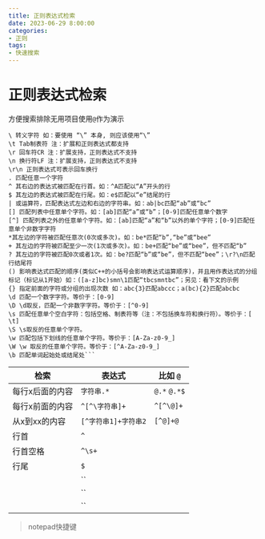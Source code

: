 ```yaml
---
title: 正则表达式检索
date: 2023-06-29 8:00:00
categories: 
- 正则
tags:
- 快速搜索
---
```


# 正则表达式检索

方便搜索排除无用项目使用`@`作为演示

```
\ 转义字符 如：要使用 “\” 本身, 则应该使用“\”
\t Tab制表符 注：扩展和正则表达式都支持
\r 回车符CR 注：扩展支持，正则表达式不支持
\n 换行符LF 注：扩展支持，正则表达式不支持
\r\n 正则表达式可表示回车换行
. 匹配任意一个字符
^ 其右边的表达式被匹配在行首。如：^A匹配以“A”开头的行
$ 其左边的表达式被匹配在行尾。如：e$匹配以“e”结尾的行
| 或运算符，匹配表达式左边和右边的字符串。如：ab|bc匹配“ab”或“bc”
[] 匹配列表中任意单个字符。如：[ab]匹配“a”或“b”；[0-9]匹配任意单个数字
[^] 匹配列表之外的任意单个字符。如：[ab]匹配“a”和“b”以外的单个字符；[0-9]匹配任意单个非数字字符
*其左边的字符被匹配任意次(0次或多次)。如：be*匹配“b”,“be”或“bee”
+ 其左边的字符被匹配至少一次(1次或多次)。如：be+匹配“be”或“bee”，但不匹配“b”
? 其左边的字符被匹配0次或者1次。如：be?匹配“b”或“be”，但不匹配“bee”；\r?\n匹配行结尾符
() 影响表达式匹配的顺序(类似C++的小括号会影响表达式运算顺序)，并且用作表达式的分组标记（标记从1开始）如：([a-z]bc)smn\1匹配“tbcsmntbc”；另见：看下文的示例
{} 指定前面的字符或分组的出现次数 如：abc{3}匹配abccc；a(bc){2}匹配abcbc
\d 匹配一个数字字符。等价于：[0-9]
\D \d取反，匹配一个非数字字符。等价于：[^0-9]
\s 匹配任意单个空白字符：包括空格、制表符等（注：不包括换车符和换行符）。等价于：[ \t]
\S \s取反的任意单个字符。
\w 匹配包括下划线的任意单个字符。等价于：[A-Za-z0-9_]
\W \w 取反的任意单个字符。等价于：[^A-Za-z0-9_]
\b 匹配单词起始处或结尾处```
```



| 检索            | 表达式               | 比如 `@`     |
| --------------- | -------------------- | ------------ |
| 每行x后面的内容 | `字符串.*`           | `@.*` `@.*$` |
| 每行x前面的内容 | `^[^\字符串]+`       | `^[^\@]+`    |
| 从x到xx的内容   | `[^字符串1]+字符串2` | `[^@]+@`     |
| 行首            | `^`                  |              |
| 行首空格        | `^\s+`               |              |
| 行尾            | `$`                  |              |
|                 | ``                   |              |
|                 | ``                   |              |
|                 | ``                   |              |







> notepad快捷键

